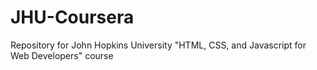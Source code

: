 # JHU-Coursera
Repository for John Hopkins University "HTML, CSS, and Javascript for Web Developers" course
